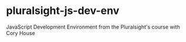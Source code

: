 # pluralsight-js-dev-env
JavaScript Development Environment from the Pluralsight's course with Cory House
